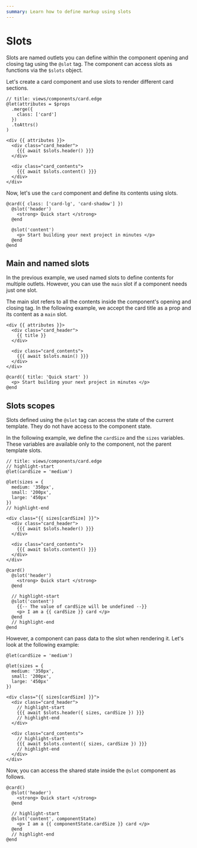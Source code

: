 ```yaml
---
summary: Learn how to define markup using slots
---
```


# Slots

Slots are named outlets you can define within the component opening and closing tag using the `@slot` tag. The component can access slots as functions via the `$slots` object.

Let's create a card component and use slots to render different card sections.

```edge
// title: views/components/card.edge
@let(attributes = $props
  .merge({
    class: ['card']
  })
  .toAttrs()
)

<div {{ attributes }}>
  <div class="card_header">
    {{{ await $slots.header() }}}
  </div>

  <div class="card_contents">
    {{{ await $slots.content() }}}
  </div>
</div>
```

Now, let's use the `card` component and define its contents using slots.

```edge
@card({ class: ['card-lg', 'card-shadow'] })
  @slot('header')
    <strong> Quick start </strong>
  @end
  
  @slot('content')
    <p> Start building your next project in minutes </p>
  @end
@end
```

## Main and named slots

In the previous example, we used named slots to define contents for multiple outlets. However, you can use the `main` slot if a component needs just one slot.

The main slot refers to all the contents inside the component's opening and closing tag. In the following example, we accept the card title as a prop and its content as a `main` slot.

```edge
<div {{ attributes }}>
  <div class="card_header">
    {{ title }}
  </div>

  <div class="card_contents">
    {{{ await $slots.main() }}}
  </div>
</div>
```

```edge
@card({ title: 'Quick start' })
  <p> Start building your next project in minutes </p>
@end
```

## Slots scopes

Slots defined using the `@slot` tag can access the state of the current template. They do not have access to the component state.

In the following example, we define the `cardSize` and the `sizes` variables. These variables are available only to the component, not the parent template slots.

```edge
// title: views/components/card.edge
// highlight-start
@let(cardSize = 'medium')

@let(sizes = {
  medium: '350px',
  small: '200px',
  large: '450px'
})
// highlight-end

<div class="{{ sizes[cardSize] }}">
  <div class="card_header">
    {{{ await $slots.header() }}}
  </div>

  <div class="card_contents">
    {{{ await $slots.content() }}}
  </div>
</div>
```

```edge
@card()
  @slot('header')
    <strong> Quick start </strong>
  @end
  
  // highlight-start
  @slot('content')
    {{-- The value of cardSize will be undefined --}}
    <p> I am a {{ cardSize }} card </p>
  @end
  // highlight-end
@end
```

However, a component can pass data to the slot when rendering it. Let's look at the following example:

```edge
@let(cardSize = 'medium')

@let(sizes = {
  medium: '350px',
  small: '200px',
  large: '450px'
})

<div class="{{ sizes[cardSize] }}">
  <div class="card_header">
    // highlight-start
    {{{ await $slots.header({ sizes, cardSize }) }}}
    // highlight-end
  </div>

  <div class="card_contents">
    // highlight-start
    {{{ await $slots.content({ sizes, cardSize }) }}}
    // highlight-end
  </div>
</div>
```

Now, you can access the shared state inside the `@slot` component as follows.

```edge
@card()
  @slot('header')
    <strong> Quick start </strong>
  @end
  
  // highlight-start
  @slot('content', componentState)
    <p> I am a {{ componentState.cardSize }} card </p>
  @end
  // highlight-end
@end
```
